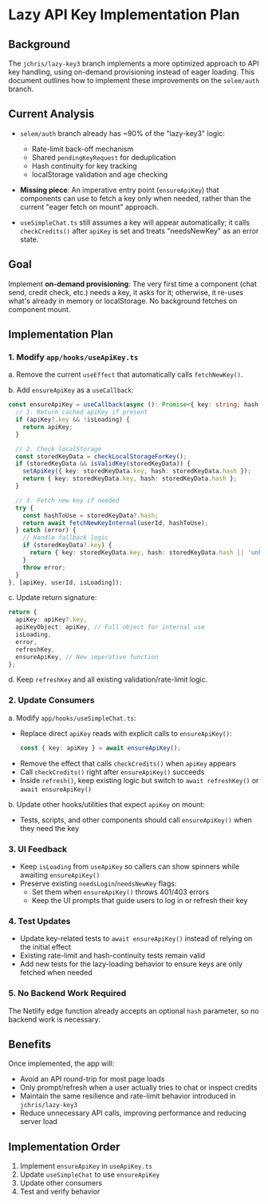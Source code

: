 # Lazy API Key Implementation Plan

## Background

The `jchris/lazy-key3` branch implements a more optimized approach to API key handling, using on-demand provisioning instead of eager loading. This document outlines how to implement these improvements on the `selem/auth` branch.

## Current Analysis

- `selem/auth` branch already has ~90% of the "lazy-key3" logic:

  - Rate-limit back-off mechanism
  - Shared `pendingKeyRequest` for deduplication
  - Hash continuity for key tracking
  - localStorage validation and age checking

- **Missing piece**: An imperative entry point (`ensureApiKey`) that components can use to fetch a key only when needed, rather than the current "eager fetch on mount" approach.

- `useSimpleChat.ts` still assumes a key will appear automatically; it calls `checkCredits()` after `apiKey` is set and treats "needsNewKey" as an error state.

## Goal

Implement **on-demand provisioning**: The very first time a component (chat send, credit check, etc.) needs a key, it asks for it; otherwise, it re-uses what's already in memory or localStorage. No background fetches on component mount.

## Implementation Plan

### 1. Modify `app/hooks/useApiKey.ts`

a. Remove the current `useEffect` that automatically calls `fetchNewKey()`.

b. Add `ensureApiKey` as a `useCallback`:

```typescript
const ensureApiKey = useCallback(async (): Promise<{ key: string; hash: string }> => {
  // 1. Return cached apiKey if present
  if (apiKey?.key && !isLoading) {
    return apiKey;
  }

  // 2. Check localStorage
  const storedKeyData = checkLocalStorageForKey();
  if (storedKeyData && isValidKey(storedKeyData)) {
    setApiKey({ key: storedKeyData.key, hash: storedKeyData.hash });
    return { key: storedKeyData.key, hash: storedKeyData.hash };
  }

  // 3. Fetch new key if needed
  try {
    const hashToUse = storedKeyData?.hash;
    return await fetchNewKeyInternal(userId, hashToUse);
  } catch (error) {
    // Handle fallback logic
    if (storedKeyData?.key) {
      return { key: storedKeyData.key, hash: storedKeyData.hash || 'unknown' };
    }
    throw error;
  }
}, [apiKey, userId, isLoading]);
```

c. Update return signature:

```typescript
return {
  apiKey: apiKey?.key,
  apiKeyObject: apiKey, // Full object for internal use
  isLoading,
  error,
  refreshKey,
  ensureApiKey, // New imperative function
};
```

d. Keep `refreshKey` and all existing validation/rate-limit logic.

### 2. Update Consumers

a. Modify `app/hooks/useSimpleChat.ts`:

- Replace direct `apiKey` reads with explicit calls to `ensureApiKey()`:
  ```typescript
  const { key: apiKey } = await ensureApiKey();
  ```
- Remove the effect that calls `checkCredits()` when `apiKey` appears
- Call `checkCredits()` right after `ensureApiKey()` succeeds
- Inside `refresh()`, keep existing logic but switch to `await refreshKey()` or `await ensureApiKey()`

b. Update other hooks/utilities that expect `apiKey` on mount:

- Tests, scripts, and other components should call `ensureApiKey()` when they need the key

### 3. UI Feedback

- Keep `isLoading` from `useApiKey` so callers can show spinners while awaiting `ensureApiKey()`
- Preserve existing `needsLogin`/`needsNewKey` flags:
  - Set them when `ensureApiKey()` throws 401/403 errors
  - Keep the UI prompts that guide users to log in or refresh their key

### 4. Test Updates

- Update key-related tests to `await ensureApiKey()` instead of relying on the initial effect
- Existing rate-limit and hash-continuity tests remain valid
- Add new tests for the lazy-loading behavior to ensure keys are only fetched when needed

### 5. No Backend Work Required

The Netlify edge function already accepts an optional `hash` parameter, so no backend work is necessary.

## Benefits

Once implemented, the app will:

- Avoid an API round-trip for most page loads
- Only prompt/refresh when a user actually tries to chat or inspect credits
- Maintain the same resilience and rate-limit behavior introduced in `jchris/lazy-key3`
- Reduce unnecessary API calls, improving performance and reducing server load

## Implementation Order

1. Implement `ensureApiKey` in `useApiKey.ts`
2. Update `useSimpleChat` to use `ensureApiKey`
3. Update other consumers
4. Test and verify behavior
